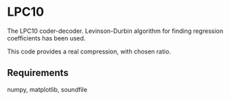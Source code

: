 # LPC10
The LPC10 coder-decoder. Levinson-Durbin algorithm for finding regression coefficients has been used.

This code provides a real compression, with chosen ratio.

## Requirements
numpy, matplotlib, soundfile
